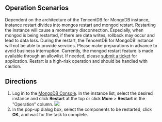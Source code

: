 ## Operation Scenarios
Dependent on the architecture of the TencentDB for MongoDB instance, instance restart divides into mongos restart and mongod restart. Restarting the instance will cause a momentary disconnection. Especially, when mongod is being restarted, if there are data writes, rollback may occur and lead to data loss.
During the restart, the TencentDB for MongoDB instance will not be able to provide services. Please make preparations in advance to avoid business interruption. Currently, the mongod restart feature is made available through an allowlist. If needed, please [submit a ticket](https://console.cloud.tencent.com/workorder/category) for application. Restart is a high-risk operation and should be handled with caution.

## Directions
1. Log in to the [MongoDB Console](https://console.cloud.tencent.com/mongodb). In the instance list, select the desired instance and click **Restart** at the top or click **More** > **Restart** in the "Operation" column.
 ![](https://main.qcloudimg.com/raw/5e704dbdbc5ab151bac6b57856a5f5e0.jpg)
2. In the pop-up dialog box, select the components to be restarted, click **OK**, and wait for the task to complete.
